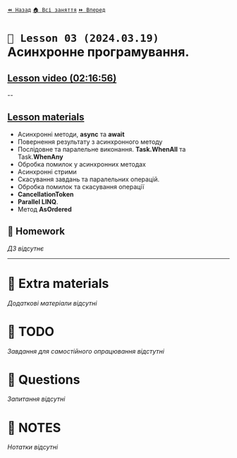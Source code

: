 ﻿[`⏪ Назад`](../02/README.md)  [`🏠 Всі заняття`](../../README.md)  [`⏩ Вперед`](../04/README.md)

# `📗 Lesson 03 (2024.03.19)` Aсинхронне програмування.

## [Lesson video (02:16:56)](https://youtu.be/LuD1s58fw-s)

--

## [Lesson materials](https://lms.ithillel.ua/groups/65a65fe34c3a2d3372eef8ea/lessons/65a65fe44c3a2d3372eef96d)

- Асинхронні методи, **async** та **await**  
- Повернення результату з асинхронного методу  
- Послідовне та паралельне виконання. **Task.WhenAll** та Task.**WhenAny**  
- Обробка помилок у асинхронних методах  
- Асинхронні стрими  
- Скасування завдань та паралельних операцій.  
- Обробка помилок та скасування операції  
- **CancellationToken**  
- **Parallel LINQ**.  
- Метод **AsOrdered**  

## 📕 Homework
*ДЗ відсутнє*

---

# 📘 Extra materials

*Додаткові матеріали відсутні*

# 📘 TODO
*Завдання для самостійного опрацювання відстутні*

# 📘 Questions
*Запитання відсутні*

# 📘 NOTES
*Нотатки відсутні*